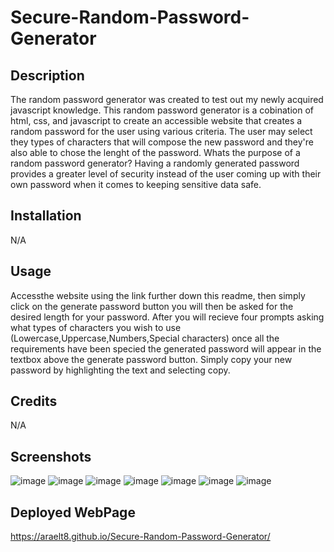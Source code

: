 # Secure-Random-Password-Generator

## Description

The random password generator was created to test out my newly acquired javascript knowledge. This random password generator is a cobination of html, css, and javascript to create an accessible website that creates a random password for the user using various criteria. The user may select they types of characters that will compose the new password and they're also able to chose the lenght of the password. Whats the purpose of a random password generator? Having a randomly generated password provides a greater level of security instead of the user coming up with their own password when it comes to keeping sensitive data safe.

## Installation

N/A

## Usage

Accessthe website using the link further down this readme, then simply click on the generate password button you will then be asked for the desired length for your password. After you will recieve four prompts asking what types of characters you wish to use (Lowercase,Uppercase,Numbers,Special characters) once all the requirements have been specied the generated password will appear in the textbox above the generate password button. Simply copy your new password by highlighting the text and selecting copy.

## Credits

N/A

## Screenshots

![image](https://user-images.githubusercontent.com/60860293/229834290-9a2466e3-0d4c-4761-bc60-c547f464a2f5.png)
![image](https://user-images.githubusercontent.com/60860293/229834386-523859b1-8086-4087-a540-b87cf99300cc.png)
![image](https://user-images.githubusercontent.com/60860293/229834469-1922de44-5c5f-4d3d-b626-e3e39a4ea87d.png)
![image](https://user-images.githubusercontent.com/60860293/229834604-adad77a9-cedd-424b-aace-f4d1fad23abf.png)
![image](https://user-images.githubusercontent.com/60860293/229834828-b59e7cd1-19f8-4a0d-8c46-0cabec0b7dbc.png)
![image](https://user-images.githubusercontent.com/60860293/229834965-556a7c6a-d1fe-471a-8256-1877e90a4534.png)
![image](https://user-images.githubusercontent.com/60860293/229835098-862561b7-6212-4ce6-a1be-89f54900aa16.png)

## Deployed WebPage

https://araelt8.github.io/Secure-Random-Password-Generator/